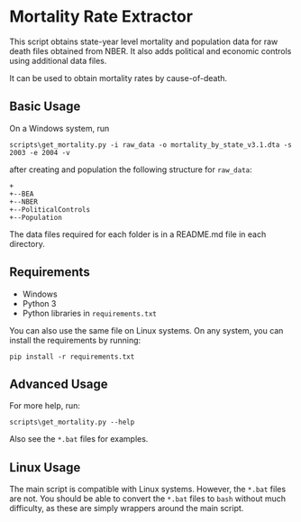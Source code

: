 # Mortality Rate Extractor

This script obtains state-year level mortality and population data for raw
death files obtained from NBER. It also adds political and economic controls
using additional data files.

It can be used to obtain mortality rates by cause-of-death.

## Basic Usage

On a Windows system, run
```
scripts\get_mortality.py -i raw_data -o mortality_by_state_v3.1.dta -s 2003 -e 2004 -v
```

after creating and population the following structure for `raw_data`:
```
+
+--BEA
+--NBER
+--PoliticalControls
+--Population
```

The data files required for each folder is in a README.md file in each directory.

## Requirements

* Windows
* Python 3
* Python libraries in `requirements.txt`

You can also use the same file on Linux systems. On any system, you can
install the requirements by running:
```
pip install -r requirements.txt
```
## Advanced Usage

For more help, run:
```
scripts\get_mortality.py --help
```

Also see the `*.bat` files for examples.

### 

## Linux Usage

The main script is compatible with Linux systems. However, the `*.bat` files
are not. You should be able to convert the `*.bat` files to `bash` without
much difficulty, as these are simply wrappers around the main script.
